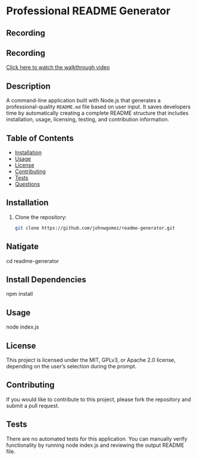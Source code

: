 # Professional README Generator

## Recording
## Recording
[Click here to watch the walkthrough video](https://app.screencastify.com/v2/watch/4DTuKK99EfKdy7gL6RgR)
## Description
A command-line application built with Node.js that generates a professional-quality `README.md` file based on user input. It saves developers time by automatically creating a complete README structure that includes installation, usage, licensing, testing, and contribution information.

## Table of Contents
- [Installation](#installation)
- [Usage](#usage)
- [License](#license)
- [Contributing](#contributing)
- [Tests](#tests)
- [Questions](#questions)

## Installation
1. Clone the repository:
   ```bash
   git clone https://github.com/johnwgomez/readme-generator.git

## Natigate
cd readme-generator

## Install Dependencies
npm install

## Usage
node index.js

## License

This project is licensed under the MIT, GPLv3, or Apache 2.0 license, depending on the user’s selection during the prompt.

## Contributing

If you would like to contribute to this project, please fork the repository and submit a pull request.

## Tests

There are no automated tests for this application. You can manually verify functionality by running node index.js and reviewing the output README file.
